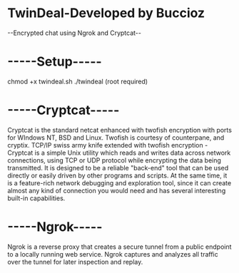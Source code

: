 # TwinDeal-Developed by Buccioz

--Encrypted chat using Ngrok and Cryptcat--

# -----Setup-----
chmod +x twindeal.sh
./twindeal (root required)

# -----Cryptcat-----
Cryptcat is the standard netcat enhanced with twofish encryption with ports for WIndows NT, BSD and Linux. Twofish is courtesy of counterpane, and cryptix.
TCP/IP swiss army knife extended with twofish encryption - Cryptcat is a simple Unix utility 
which reads and writes data across network connections, using TCP or UDP protocol while encrypting the data being transmitted. 
It is designed to be a reliable "back-end" tool that can be used directly or easily driven by other programs and scripts. 
At the same time, it is a feature-rich network debugging and exploration tool, 
since it can create almost any kind of connection you would need and has several interesting built-in capabilities. 
# -----Ngrok-----
Ngrok is a reverse proxy that creates a secure tunnel from a public endpoint to a locally running web service. 
Ngrok captures and analyzes all traffic over the tunnel for later inspection and replay.
